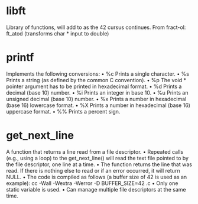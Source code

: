 # libft
Library of functions, will add to as the 42 cursus continues.
From fract-ol: ft_atod (transforms char * input to double)


# printf

Implements the following conversions:
 • %c Prints a single character.
 • %s Prints a string (as defined by the common C convention).
 • %p The void * pointer argument has to be printed in hexadecimal format.
 • %d Prints a decimal (base 10) number.
 • %i Prints an integer in base 10.
 • %u Prints an unsigned decimal (base 10) number.
 • %x Prints a number in hexadecimal (base 16) lowercase format.
 • %X Prints a number in hexadecimal (base 16) uppercase format.
 • %% Prints a percent sign.


# get_next_line

A function that returns a line read from a file descriptor.
 • Repeated calls (e.g., using a loop) to the get_next_line() will read the text file pointed to by the file descriptor, one line at a time.
 • The function returns the line that was read. If there is nothing else to read or if an error occurred, it will return NULL.
 • The code is compiled as follows (a buffer size of 42 is used as an example): cc -Wall -Wextra -Werror -D BUFFER_SIZE=42 <files>.c
 • Only one static variable is used.
 • Can manage multiple file descriptors at the same time.
